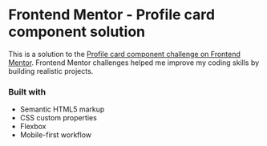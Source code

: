 # Frontend Mentor - Profile card component solution

This is a solution to the [Profile card component challenge on Frontend Mentor](https://www.frontendmentor.io/challenges/profile-card-component-cfArpWshJ). Frontend Mentor challenges helped me improve my coding skills by building realistic projects. 


### Built with

- Semantic HTML5 markup
- CSS custom properties
- Flexbox
- Mobile-first workflow

